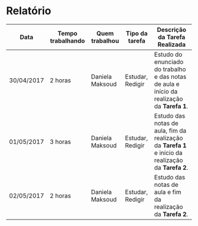 # Relatório #

Data | Tempo trabalhando | Quem trabalhou | Tipo da tarefa | Descrição da Tarefa Realizada
------------ | ------------- | ------------- | ------------- | -------------
30/04/2017 | 2 horas | Daniela Maksoud | Estudar, Redigir | Estudo do enunciado do trabalho e das notas de aula e início da realização da **Tarefa 1**.
01/05/2017 | 3 horas | Daniela Maksoud | Estudar, Redigir | Estudo das notas de aula, fim da realização da **Tarefa 1** e início da realização da **Tarefa 2**.
02/05/2017 | 2 horas | Daniela Maksoud | Estudar, Redigir | Estudo das notas de aula e fim da realização da **Tarefa 2**.
